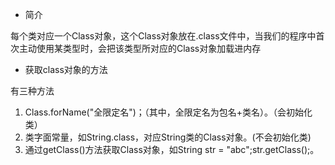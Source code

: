 - 简介
 
 每个类对应一个Class对象，这个Class对象放在.class文件中，当我们的程序中首次主动使用某类型时，会把该类型所对应的Class对象加载进内存
 
- 获取class对象的方法

有三种方法
1. Class.forName("全限定名")；（其中，全限定名为包名+类名）。（会初始化类）
2. 类字面常量，如String.class，对应String类的Class对象。(不会初始化类)
3. 通过getClass()方法获取Class对象，如String str = "abc";str.getClass();。
